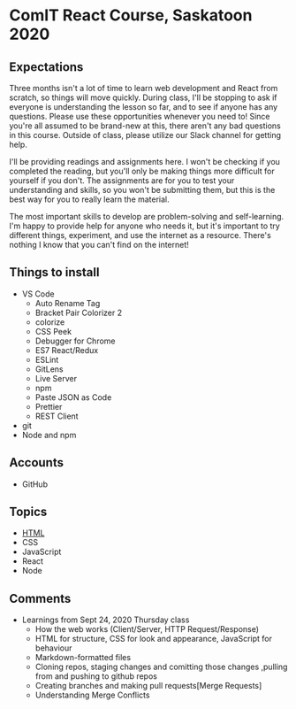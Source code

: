 # ComIT React Course, Saskatoon 2020

## Expectations

Three months isn't a lot of time to learn web development and React from scratch, so things will move quickly. During class, I'll be stopping to ask if everyone is understanding the lesson so far, and to see if anyone has any questions. Please use these opportunities whenever you need to! Since you're all assumed to be brand-new at this, there aren't any bad questions in this course. Outside of class, please utilize our Slack channel for getting help.

I'll be providing readings and assignments here. I won't be checking if you completed the reading, but you'll only be making things more difficult for yourself if you don't. The assignments are for you to test your understanding and skills, so you won't be submitting them, but this is the best way for you to really learn the material.

The most important skills to develop are problem-solving and self-learning. I'm happy to provide help for anyone who needs it, but it's important to try different things, experiment, and use the internet as a resource. There's nothing I know that you can't find on the internet!

## Things to install

- VS Code
  - Auto Rename Tag
  - Bracket Pair Colorizer 2
  - colorize
  - CSS Peek
  - Debugger for Chrome
  - ES7 React/Redux
  - ESLint
  - GitLens
  - Live Server
  - npm
  - Paste JSON as Code
  - Prettier
  - REST Client
- git
- Node and npm

## Accounts

- GitHub

## Topics

- [HTML](https://github.com/tupes/comit-saskatoon-react/tree/master/HTML)
- CSS
- JavaScript
- React
- Node

## Comments

- Learnings from Sept 24, 2020 Thursday class
  - How the web works (Client/Server, HTTP Request/Response)
  - HTML for structure, CSS for look and appearance, JavaScript for behaviour
  - Markdown-formatted files
  - Cloning repos, staging changes and comitting those changes ,pulling from and pushing to github repos
  - Creating branches and making pull requests[Merge Requests]
  - Understanding Merge Conflicts

